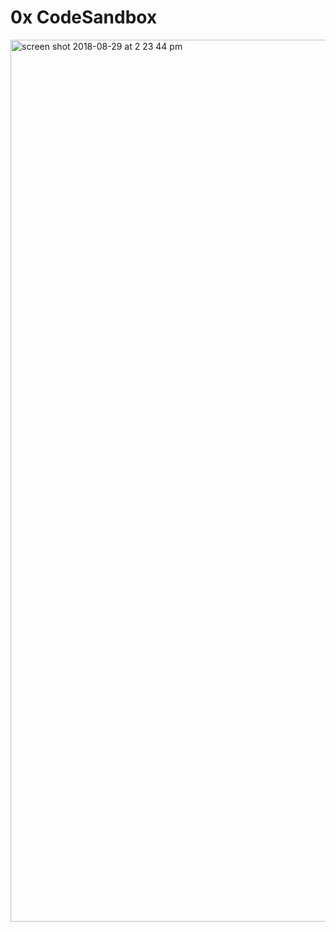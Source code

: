 # 0x CodeSandbox

<a href="https://codesandbox.io/s/github/0xproject/0x-codesandbox"><img width="1411" alt="screen shot 2018-08-29 at 2 23 44 pm" src="https://user-images.githubusercontent.com/27389/44765479-32c5c280-ab98-11e8-82b6-257489a2a8fb.png"></a>
